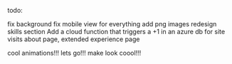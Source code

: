 todo:

fix background
fix mobile view for everything
add png images
redesign skills section
Add a cloud function that triggers a +1 in an azure db for site visits
about page, extended experience page

cool animations!!! lets go!!! make look coool!!!
